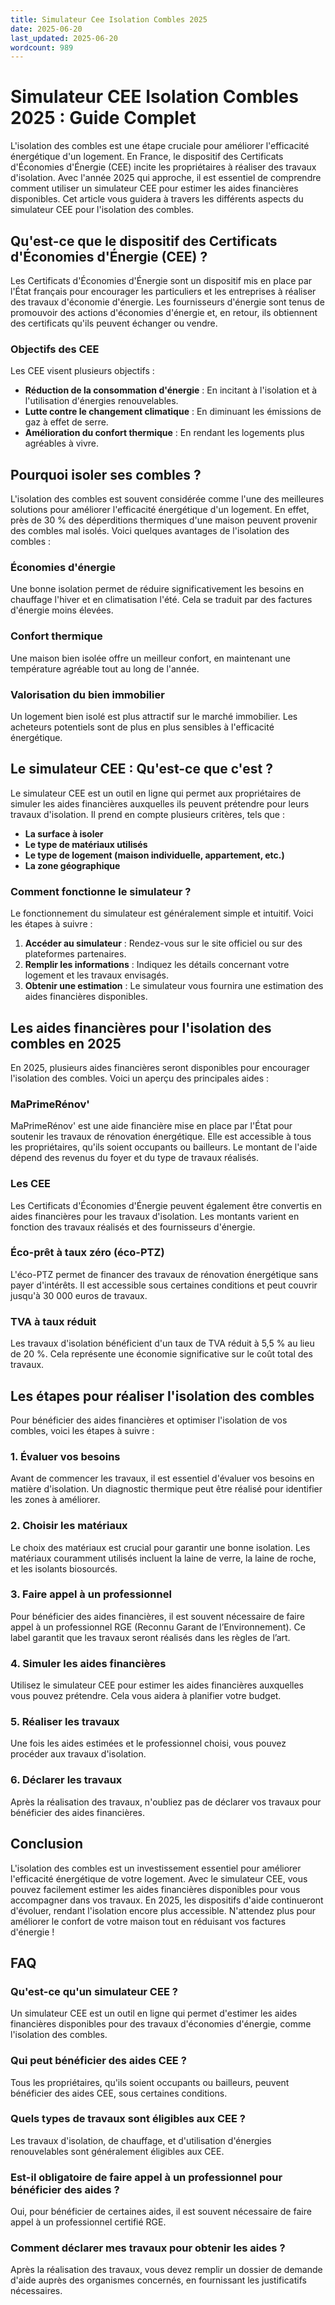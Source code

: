 ```yaml
---
title: Simulateur Cee Isolation Combles 2025
date: 2025-06-20
last_updated: 2025-06-20
wordcount: 989
---
```


# Simulateur CEE Isolation Combles 2025 : Guide Complet

L'isolation des combles est une étape cruciale pour améliorer l'efficacité énergétique d'un logement. En France, le dispositif des Certificats d'Économies d'Énergie (CEE) incite les propriétaires à réaliser des travaux d'isolation. Avec l'année 2025 qui approche, il est essentiel de comprendre comment utiliser un simulateur CEE pour estimer les aides financières disponibles. Cet article vous guidera à travers les différents aspects du simulateur CEE pour l'isolation des combles.

## Qu'est-ce que le dispositif des Certificats d'Économies d'Énergie (CEE) ?

Les Certificats d'Économies d'Énergie sont un dispositif mis en place par l'État français pour encourager les particuliers et les entreprises à réaliser des travaux d'économie d'énergie. Les fournisseurs d'énergie sont tenus de promouvoir des actions d'économies d'énergie et, en retour, ils obtiennent des certificats qu'ils peuvent échanger ou vendre.

### Objectifs des CEE

Les CEE visent plusieurs objectifs :
- **Réduction de la consommation d'énergie** : En incitant à l'isolation et à l'utilisation d'énergies renouvelables.
- **Lutte contre le changement climatique** : En diminuant les émissions de gaz à effet de serre.
- **Amélioration du confort thermique** : En rendant les logements plus agréables à vivre.

## Pourquoi isoler ses combles ?

L'isolation des combles est souvent considérée comme l'une des meilleures solutions pour améliorer l'efficacité énergétique d'un logement. En effet, près de 30 % des déperditions thermiques d'une maison peuvent provenir des combles mal isolés. Voici quelques avantages de l'isolation des combles :

### Économies d'énergie

Une bonne isolation permet de réduire significativement les besoins en chauffage l'hiver et en climatisation l'été. Cela se traduit par des factures d'énergie moins élevées.

### Confort thermique

Une maison bien isolée offre un meilleur confort, en maintenant une température agréable tout au long de l'année.

### Valorisation du bien immobilier

Un logement bien isolé est plus attractif sur le marché immobilier. Les acheteurs potentiels sont de plus en plus sensibles à l'efficacité énergétique.

## Le simulateur CEE : Qu'est-ce que c'est ?

Le simulateur CEE est un outil en ligne qui permet aux propriétaires de simuler les aides financières auxquelles ils peuvent prétendre pour leurs travaux d'isolation. Il prend en compte plusieurs critères, tels que :

- **La surface à isoler**
- **Le type de matériaux utilisés**
- **Le type de logement (maison individuelle, appartement, etc.)**
- **La zone géographique**

### Comment fonctionne le simulateur ?

Le fonctionnement du simulateur est généralement simple et intuitif. Voici les étapes à suivre :

1. **Accéder au simulateur** : Rendez-vous sur le site officiel ou sur des plateformes partenaires.
2. **Remplir les informations** : Indiquez les détails concernant votre logement et les travaux envisagés.
3. **Obtenir une estimation** : Le simulateur vous fournira une estimation des aides financières disponibles.

## Les aides financières pour l'isolation des combles en 2025

En 2025, plusieurs aides financières seront disponibles pour encourager l'isolation des combles. Voici un aperçu des principales aides :

### MaPrimeRénov'

MaPrimeRénov' est une aide financière mise en place par l'État pour soutenir les travaux de rénovation énergétique. Elle est accessible à tous les propriétaires, qu'ils soient occupants ou bailleurs. Le montant de l'aide dépend des revenus du foyer et du type de travaux réalisés.

### Les CEE

Les Certificats d'Économies d'Énergie peuvent également être convertis en aides financières pour les travaux d'isolation. Les montants varient en fonction des travaux réalisés et des fournisseurs d'énergie.

### Éco-prêt à taux zéro (éco-PTZ)

L'éco-PTZ permet de financer des travaux de rénovation énergétique sans payer d'intérêts. Il est accessible sous certaines conditions et peut couvrir jusqu'à 30 000 euros de travaux.

### TVA à taux réduit

Les travaux d'isolation bénéficient d'un taux de TVA réduit à 5,5 % au lieu de 20 %. Cela représente une économie significative sur le coût total des travaux.

## Les étapes pour réaliser l'isolation des combles

Pour bénéficier des aides financières et optimiser l'isolation de vos combles, voici les étapes à suivre :

### 1. Évaluer vos besoins

Avant de commencer les travaux, il est essentiel d'évaluer vos besoins en matière d'isolation. Un diagnostic thermique peut être réalisé pour identifier les zones à améliorer.

### 2. Choisir les matériaux

Le choix des matériaux est crucial pour garantir une bonne isolation. Les matériaux couramment utilisés incluent la laine de verre, la laine de roche, et les isolants biosourcés.

### 3. Faire appel à un professionnel

Pour bénéficier des aides financières, il est souvent nécessaire de faire appel à un professionnel RGE (Reconnu Garant de l’Environnement). Ce label garantit que les travaux seront réalisés dans les règles de l’art.

### 4. Simuler les aides financières

Utilisez le simulateur CEE pour estimer les aides financières auxquelles vous pouvez prétendre. Cela vous aidera à planifier votre budget.

### 5. Réaliser les travaux

Une fois les aides estimées et le professionnel choisi, vous pouvez procéder aux travaux d'isolation.

### 6. Déclarer les travaux

Après la réalisation des travaux, n'oubliez pas de déclarer vos travaux pour bénéficier des aides financières.

## Conclusion

L'isolation des combles est un investissement essentiel pour améliorer l'efficacité énergétique de votre logement. Avec le simulateur CEE, vous pouvez facilement estimer les aides financières disponibles pour vous accompagner dans vos travaux. En 2025, les dispositifs d'aide continueront d'évoluer, rendant l'isolation encore plus accessible. N'attendez plus pour améliorer le confort de votre maison tout en réduisant vos factures d'énergie !

## FAQ

### Qu'est-ce qu'un simulateur CEE ?

Un simulateur CEE est un outil en ligne qui permet d'estimer les aides financières disponibles pour des travaux d'économies d'énergie, comme l'isolation des combles.

### Qui peut bénéficier des aides CEE ?

Tous les propriétaires, qu'ils soient occupants ou bailleurs, peuvent bénéficier des aides CEE, sous certaines conditions.

### Quels types de travaux sont éligibles aux CEE ?

Les travaux d'isolation, de chauffage, et d'utilisation d'énergies renouvelables sont généralement éligibles aux CEE.

### Est-il obligatoire de faire appel à un professionnel pour bénéficier des aides ?

Oui, pour bénéficier de certaines aides, il est souvent nécessaire de faire appel à un professionnel certifié RGE.

### Comment déclarer mes travaux pour obtenir les aides ?

Après la réalisation des travaux, vous devez remplir un dossier de demande d'aide auprès des organismes concernés, en fournissant les justificatifs nécessaires.